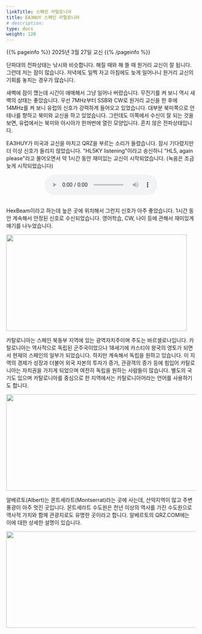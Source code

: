 ```yaml
---
linkTitle: 스페인 카탈로니아
title: EA3HUY 스페인 카탈로니아
# description:
type: docs
weight: 120
---
```


{{% pageinfo %}}
2025년 3월 27일 교신
{{% /pageinfo %}}


단파대의 전파상태는 낚시와 비슷합니다. 해질 때와 해 뜰 때 원거리 교신이 잘 됩니다. 그런데 저는 잠이 많습니다. 저녁에도 일찍 자고 아침에도 늦게 일어나니 원거리 교신의 기회를 놓치는 경우가 많습니다.

새벽에 잠이 깼는데 시간이 애매해서 그냥 일어나 버렸습니다. 무전기를 켜 보니 역시 새벽의 상태는 좋았습니다. 우선 7MHz부터 SSB와 CW로 원거리 교신을 한 후에 14MHz를 켜 보니 유럽의 신호가 강력하게 들어오고 있었습니다. 대부분 북미쪽으로 안테나를 향하고 북미와 교신을 하고 있었습니다. 그런데도 이쪽에서 수신이 잘 되는 것을 보면, 유럽에서는 북미와 아시아가 한꺼번에 열린 모양입니다. 흔치 않은 전파상태입니다.

EA3HUY가 미국과 교신을 마치고 QRZ을 부르는 소리가 들렸습니다. 잠시 기다렸지만 더 이상 신호가 들리지 않았습니다. "HL5KY listening"이라고 송신하니 "HL5, again please"라고 물어오면서 약 1시간 동안 재미있는 교신이 시작되었습니다. (녹음은 조금 늦게 시작되었습니다)

<center><audio src="https://blog.kakaocdn.net/dn/bIEPw1/btsM0MOgNYz/kn5QOF6f4VyA91cMzfyYkK/tfile.mp3" controls="controls"></audio></center><br>

HexBeam이라고 하는데 높은 곳에 위치해서 그런지 신호가 아주 좋았습니다. 1시간 동안 계속해서 안정된 신호로 수신되었습니다. 영어학습, CW, 나이 등에 관해서 재미있게 얘기를 나누었습니다.

<img src="/recording/img/ea3huy_map.png" style="width:480px;height:256"><br>

카탈로니아는 스페인 북동부 지역에 있는 광역자치주이며 주도는 바르셀로나입니다. 카탈로니아는 역사적으로 독립된 군주국이었으나 18세기에 카스티야 왕국의 영토가 되면서 현재의 스페인의 일부가 되었습니다. 하지만 계속해서 독립을 원하고 있습니다. 이 지역의 경제가 성장과 더불어 외국 자본의 투자가 증가, 관광객의 증가 등에 힘입어 카탈로니아는 자치권을 가지게 되었으며 여전히 독립을 원하는 사람들이 많습니다. 별도의 국기도 있으며 카탈로니아를 중심으로 한 지역에서는 카탈로니아어라는 언어를 사용하기도 합니다.

<img src="/recording/img/ea3huy_home.png" style="width:880px;height:256"><br>

알베르토(Albert)는 몬트세라트(Montserrat)라는 곳에 사는데, 산악지역이 많고 주변 풍광이 아주 멋진 곳입니다. 몬트세라트 수도원은 천년 이상의 역사를 가진 수도원으로 역사적 가치와 함께 관광지로도 유명한 곳이라고 합니다. 알베르토의 QRZ.COM에는 이에 대한 상세한 설명이 있습니다.

<img src="/recording/img/ea3huy_monastery.png" style="width:880px;height:256"><br>




